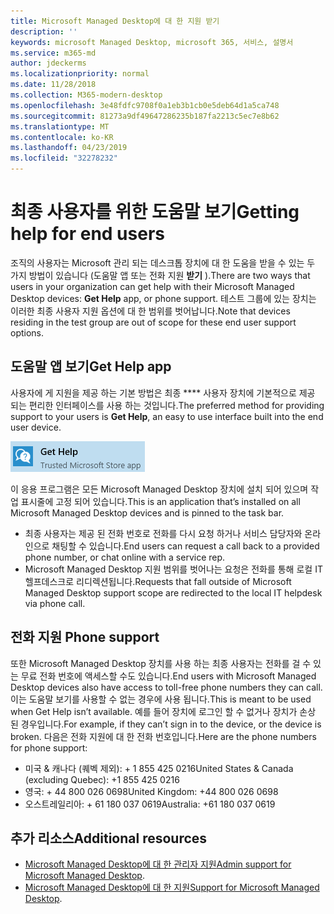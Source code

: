 ```yaml
---
title: Microsoft Managed Desktop에 대 한 지원 받기
description: ''
keywords: microsoft Managed Desktop, microsoft 365, 서비스, 설명서
ms.service: m365-md
author: jdeckerms
ms.localizationpriority: normal
ms.date: 11/28/2018
ms.collection: M365-modern-desktop
ms.openlocfilehash: 3e48fdfc9708f0a1eb3b1cb0e5deb64d1a5ca748
ms.sourcegitcommit: 81273a9df49647286235b187fa2213c5ec7e8b62
ms.translationtype: MT
ms.contentlocale: ko-KR
ms.lasthandoff: 04/23/2019
ms.locfileid: "32278232"
---
```

# <a name="getting-help-for-end-users"></a><span data-ttu-id="b0276-103">최종 사용자를 위한 도움말 보기</span><span class="sxs-lookup"><span data-stu-id="b0276-103">Getting help for end users</span></span>

<span data-ttu-id="b0276-104">조직의 사용자는 Microsoft 관리 되는 데스크톱 장치에 대 한 도움을 받을 수 있는 두 가지 방법이 있습니다 (도움말 앱 또는 전화 지원 **받기** ).</span><span class="sxs-lookup"><span data-stu-id="b0276-104">There are two ways that users in your organization can get help with their Microsoft Managed Desktop devices: **Get Help** app, or phone support.</span></span> <span data-ttu-id="b0276-105">테스트 그룹에 있는 장치는 이러한 최종 사용자 지원 옵션에 대 한 범위를 벗어납니다.</span><span class="sxs-lookup"><span data-stu-id="b0276-105">Note that devices residing in the test group are out of scope for these end user support options.</span></span> 

## <a name="get-help-app"></a><span data-ttu-id="b0276-106">도움말 앱 보기</span><span class="sxs-lookup"><span data-stu-id="b0276-106">Get Help app</span></span>

<span data-ttu-id="b0276-107">사용자에 게 지원을 제공 하는 기본 방법은 최종 \*\*\*\* 사용자 장치에 기본적으로 제공 되는 편리한 인터페이스를 사용 하는 것입니다.</span><span class="sxs-lookup"><span data-stu-id="b0276-107">The preferred method for providing support to your users is **Get Help**, an easy to use interface built into the end user device.</span></span>  

![도움말 보기](images/get-help.png)

<span data-ttu-id="b0276-109">이 응용 프로그램은 모든 Microsoft Managed Desktop 장치에 설치 되어 있으며 작업 표시줄에 고정 되어 있습니다.</span><span class="sxs-lookup"><span data-stu-id="b0276-109">This is an application that’s installed on all Microsoft Managed Desktop devices and is pinned to the task bar.</span></span> 

- <span data-ttu-id="b0276-110">최종 사용자는 제공 된 전화 번호로 전화를 다시 요청 하거나 서비스 담당자와 온라인으로 채팅할 수 있습니다.</span><span class="sxs-lookup"><span data-stu-id="b0276-110">End users can request a call back to a provided phone number, or chat online with a service rep.</span></span>
- <span data-ttu-id="b0276-111">Microsoft Managed Desktop 지원 범위를 벗어나는 요청은 전화를 통해 로컬 IT 헬프데스크로 리디렉션됩니다.</span><span class="sxs-lookup"><span data-stu-id="b0276-111">Requests that fall outside of Microsoft Managed Desktop support scope are redirected to the local IT helpdesk via phone call.</span></span>  

## <a name="phone-support"></a><span data-ttu-id="b0276-112">전화 지원 </span><span class="sxs-lookup"><span data-stu-id="b0276-112">Phone support</span></span>

<span data-ttu-id="b0276-113">또한 Microsoft Managed Desktop 장치를 사용 하는 최종 사용자는 전화를 걸 수 있는 무료 전화 번호에 액세스할 수도 있습니다.</span><span class="sxs-lookup"><span data-stu-id="b0276-113">End users with Microsoft Managed Desktop devices also have access to toll-free phone numbers they can call.</span></span> <span data-ttu-id="b0276-114">이는 도움말 보기를 사용할 수 없는 경우에 사용 됩니다.</span><span class="sxs-lookup"><span data-stu-id="b0276-114">This is meant to be used when Get Help isn’t available.</span></span> <span data-ttu-id="b0276-115">예를 들어 장치에 로그인 할 수 없거나 장치가 손상 된 경우입니다.</span><span class="sxs-lookup"><span data-stu-id="b0276-115">For example, if they can’t sign in to the device, or the device is broken.</span></span> <span data-ttu-id="b0276-116">다음은 전화 지원에 대 한 전화 번호입니다.</span><span class="sxs-lookup"><span data-stu-id="b0276-116">Here are the phone numbers for phone support:</span></span>
 

- <span data-ttu-id="b0276-117">미국 & 캐나다 (퀘벡 제외): + 1 855 425 0216</span><span class="sxs-lookup"><span data-stu-id="b0276-117">United States & Canada (excluding Quebec): +1 855 425 0216</span></span>
- <span data-ttu-id="b0276-118">영국: + 44 800 026 0698</span><span class="sxs-lookup"><span data-stu-id="b0276-118">United Kingdom: +44 800 026 0698</span></span>
- <span data-ttu-id="b0276-119">오스트레일리아: + 61 180 037 0619</span><span class="sxs-lookup"><span data-stu-id="b0276-119">Australia: +61 180 037 0619</span></span>


## <a name="additional-resources"></a><span data-ttu-id="b0276-120">추가 리소스</span><span class="sxs-lookup"><span data-stu-id="b0276-120">Additional resources</span></span>
- <span data-ttu-id="b0276-121">[Microsoft Managed Desktop에 대 한 관리자 지원](admin-support.md)</span><span class="sxs-lookup"><span data-stu-id="b0276-121">[Admin support for Microsoft Managed Desktop](admin-support.md).</span></span> 
- <span data-ttu-id="b0276-122">[Microsoft Managed Desktop에 대 한 지원](../service-description/support.md)</span><span class="sxs-lookup"><span data-stu-id="b0276-122">[Support for Microsoft Managed Desktop](../service-description/support.md).</span></span>
